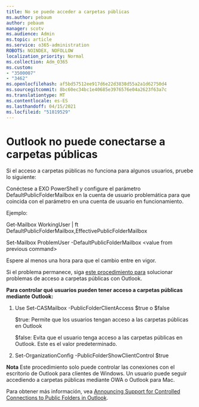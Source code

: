 ```yaml
---
title: No se puede acceder a carpetas públicas
ms.author: pebaum
author: pebaum
manager: scotv
ms.audience: Admin
ms.topic: article
ms.service: o365-administration
ROBOTS: NOINDEX, NOFOLLOW
localization_priority: Normal
ms.collection: Adm_O365
ms.custom:
- "3500007"
- "3462"
ms.openlocfilehash: af5bd57512ee917d6e22d3838d55a2a1d62750d4
ms.sourcegitcommit: 8bc60ec34bc1e40685e3976576e04a2623f63a7c
ms.translationtype: MT
ms.contentlocale: es-ES
ms.lasthandoff: 04/15/2021
ms.locfileid: "51819529"
---
```

# <a name="outlook-cannot-connect-to-public-folders"></a>Outlook no puede conectarse a carpetas públicas

Si el acceso a carpetas públicas no funciona para algunos usuarios, pruebe lo siguiente:

Conéctese a EXO PowerShell y configure el parámetro DefaultPublicFolderMailbox en la cuenta de usuario problemática para que coincida con el parámetro en una cuenta de usuario en funcionamiento.

Ejemplo:

Get-Mailbox WorkingUser | ft DefaultPublicFolderMailbox,EffectivePublicFolderMailbox

Set-Mailbox ProblemUser -DefaultPublicFolderMailbox \<value from previous command>

Espere al menos una hora para que el cambio entre en vigor.

Si el problema permanece, siga [este procedimiento para](https://aka.ms/pfcte) solucionar problemas de acceso a carpetas públicas con Outlook.
 
**Para controlar qué usuarios pueden tener acceso a carpetas públicas mediante Outlook:**

1.  Use Set-CASMailbox <mailboxname> -PublicFolderClientAccess $true o $false  
      
    $true: Permite que los usuarios tengan acceso a las carpetas públicas en Outlook  
      
    $false: Evita que el usuario tenga acceso a las carpetas públicas en Outlook. Este es el valor predeterminado.  
        
2.  Set-OrganizationConfig -PublicFolderShowClientControl $true   
      
**Nota** Este procedimiento solo puede controlar las conexiones con el escritorio de Outlook para clientes de Windows. Un usuario puede seguir accediendo a carpetas públicas mediante OWA o Outlook para Mac.
 
Para obtener más información, vea [Announcing Support for Controlled Connections to Public Folders in Outlook](https://aka.ms/controlpf).